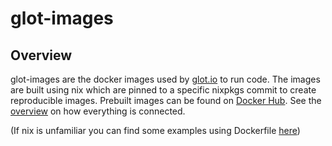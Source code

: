 # glot-images


## Overview
glot-images are the docker images used by [glot.io](https://glot.io) to run code.
The images are built using nix which are pinned to a specific nixpkgs commit to create reproducible images.
Prebuilt images can be found on [Docker Hub](https://hub.docker.com/u/glot).
See the [overview](https://github.com/glotcode/glot) on how everything is connected.

(If nix is unfamiliar you can find some examples using Dockerfile [here](https://github.com/prasmussen/glot-containers))
